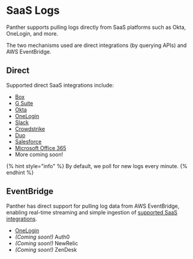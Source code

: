 # SaaS Logs

Panther supports pulling logs directly from SaaS platforms such as Okta, OneLogin, and more.

The two mechanisms used are direct integrations \(by querying APIs\) and AWS EventBridge.

## Direct

Supported direct SaaS integrations include:

* [Box](box.md)
* [G Suite](gsuite.md)
* [Okta](okta.md)
* [OneLogin](onelogin.md)
* [Slack](slack.md)
* [Crowdstrike](crowdstrike.md)
* [Duo](duo.md)
* [Salesforce](salesforce.md)
* [Microsoft Office 365](microsoft.md)
* More coming soon!

{% hint style="info" %}
By default, we poll for new logs every minute.
{% endhint %}

## EventBridge

Panther has direct support for pulling log data from AWS EventBridge, enabling real-time streaming and simple ingestion of [supported SaaS integrations](https://aws.amazon.com/eventbridge/integrations/).

* [OneLogin](onelogin.md)
* _\(Coming soon!\)_ Auth0
* _\(Coming soon!\)_ NewRelic
* _\(Coming soon!\)_ ZenDesk

